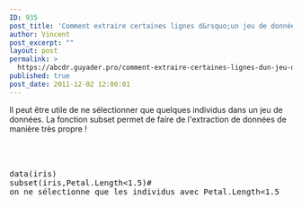 ```yaml
---
ID: 935
post_title: 'Comment extraire certaines lignes d&rsquo;un jeu de donnée? : subset'
author: Vincent
post_excerpt: ""
layout: post
permalink: >
  https://abcdr.guyader.pro/comment-extraire-certaines-lignes-dun-jeu-de-donnee-subset/
published: true
post_date: 2011-12-02 12:00:01
---
```

Il peut être utile de ne sélectionner que quelques individus dans un jeu de données. La fonction subset permet de faire de l'extraction de données de manière très propre !<br /><br /><br /> <pre lang='rsplus'><br />data(iris)<br />subset(iris,Petal.Length&lt;1.5)# on ne sélectionne que les individus avec Petal.Length&lt;1.5 <br /> </pre> <br /><br /><br />